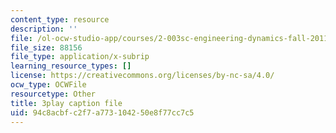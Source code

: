 ```yaml
---
content_type: resource
description: ''
file: /ol-ocw-studio-app/courses/2-003sc-engineering-dynamics-fall-2011/94c8acbfc2f7a773104250e8f77cc7c5_OxcCPTc_bXw.srt
file_size: 88156
file_type: application/x-subrip
learning_resource_types: []
license: https://creativecommons.org/licenses/by-nc-sa/4.0/
ocw_type: OCWFile
resourcetype: Other
title: 3play caption file
uid: 94c8acbf-c2f7-a773-1042-50e8f77cc7c5
---
```

